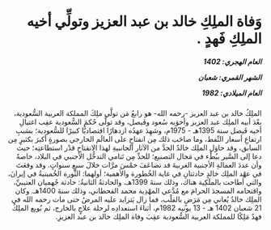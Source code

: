 <h1 dir="rtl">وَفاة الملِكِ خالد بن عبد العزيز وتولِّي أخيه الملِكِ فَهدٍ .</h1>

<h5 dir="rtl">العام الهجري:  1402

الشهر القمري: شعبان

العام الميلادي: 1982</h5>

<p dir="rtl">الملِكُ خالد بن عبد العزيز -رحمه الله- هو رابعُ مَن تولَّى ملِكَ المملكة العربية السُّعودية، بعْدَ أبيه الملِك عبد العزيز وأخوَيه سُعود وفَيصل، وقد تولَّى حُكمَ السُّعودية عقِب اغتيالِ أخيه فَيصل سنة 1395هـ - 1975م، وشهِدَ عهدُه ازدهارًا اقتصاديًّا كبيرًا للسُّعودية؛ بسَببِ ارتفاعِ أسعار النِّفط، وما صاحَب ذلك مِن انفتاحٍ على العالَم الخارجي بصورةٍ أكبرَ بكثيرٍ مِن السابق، وقد حاوَل الملِك خالدٌ الحدَّ من الآثار الجانبيةِ لهذا الانفتاحِ قدْر استطاعتِه؛ حيث دعا إلى السَّير ببُطْء في مَجال التصنيع؛ للحدِّ مِن تَنامي التدخُّل الأجنبي في البلاد، خاصةً وأن عددَ العمالةِ الأجنبية الغربيةَ قد تضاعَفَ خمْسَ مرَّات خلالَ سبعِ سنواتٍ. وقد وقعَتَ في عهْد الملِك خالدٍ حادثتانِ في غاية الخُطورة والأهمية؛ أولهما: الثَّورة الخُمينيةُ في إيرانَ، والتي أطاحت بالملَكِية هناك، وذلك سنةَ 1399هـ، والحادثةُ الثانيةُ: حادثة جُهميان العتيبيِّ، واقتحامه المسجدَ الحرامَ مع مُدَّعي المهْدِية محمد القحطاني، وذلك سنةَ 1400هـ. وكان الملِك خالدٌ يُعاني مِن مَرَضٍ بالقلْب، فما زال يَتزايد عليه المرضُ حتى مات رحمه الله في 21 شعبان 1402 هـ - 13 يونيه 1982م، أثناءَ استعدادِه لرحلة علاجٍ بالخارج، ثم بُويع الملِكُ فهدٌ مَلِكًا للمملكة العربية السُّعودية عقِبَ وفاة الملِك خالد بن عبد العزيزِ.</p></br>
